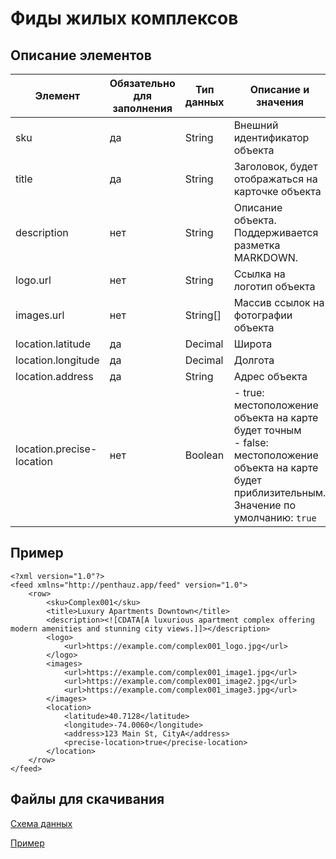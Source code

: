 # Фиды жилых комплексов

## Описание элементов


| Элемент                   | Обязательно для заполнения | Тип данных | Описание и значения                                                                                                                      |
| ------------------------- | -------------------------- | -------- | ----------------------------------------------------------------------------------------------------------------------------- |
| sku                       | да                         | String   | Внешний идентификатор объекта                                                                                              |
| title                     | да                         | String   | Заголовок, будет отображаться на карточке объекта                                                                             |
| description               | нет                        | String   | Описание объекта. Поддерживается разметка MARKDOWN.                                                                           |
| logo.url                  | нет                        | String   | Ссылка на логотип объекта                                                                                                     |
| images.url                | нет                        | String[] | Массив ссылок на фотографии объекта                                                                                           |
| location.latitude         | да                         | Decimal  | Широта                                                                                                                        |
| location.longitude        | да                         | Decimal  | Долгота                                                                                                                       |
| location.address          | да                         | String   | Адрес объекта                                                                                                                 |
| location.precise-location | нет                        | Boolean  | - true: местоположение объекта на карте будет точным<br/>- false: местоположение объекта на карте будет приблизительным. Значение по умолчанию: `true` |


## Пример

```
<?xml version="1.0"?>
<feed xmlns="http://penthauz.app/feed" version="1.0">
    <row>
        <sku>Complex001</sku>
        <title>Luxury Apartments Downtown</title>
        <description><![CDATA[A luxurious apartment complex offering modern amenities and stunning city views.]]></description>
        <logo>
            <url>https://example.com/complex001_logo.jpg</url>
        </logo>
        <images>
            <url>https://example.com/complex001_image1.jpg</url>
            <url>https://example.com/complex001_image2.jpg</url>
            <url>https://example.com/complex001_image3.jpg</url>
        </images>
        <location>
            <latitude>40.7128</latitude>
            <longitude>-74.0060</longitude>
            <address>123 Main St, CityA</address>
            <precise-location>true</precise-location>
        </location>
    </row>
</feed>

```

## Файлы для скачивания

[Схема данных](schemes/feed-apartment-complex-scheme.xml)

[Пример](examples/feed-apartment-complex-example.xml)